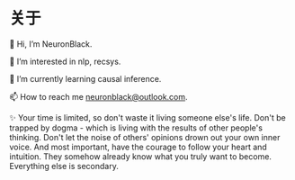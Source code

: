 # 关于


👋 Hi, I’m NeuronBlack.

👀 I’m interested in nlp, recsys.

🌱 I’m currently learning causal inference.

📫 How to reach me neuronblack@outlook.com.

✨ Your time is limited, so don't waste it living someone else's life. Don't be trapped by dogma - which is living with the results of other people's thinking. Don't let the noise of others' opinions drown out your own inner voice. And most important, have the courage to follow your heart and intuition. They somehow already know what you truly want to become. Everything else is secondary.